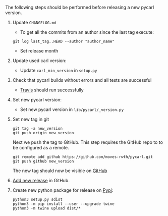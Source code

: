 The following steps should be performed before releasing a new pycarl version.

1. Update `CHANGELOG.md`
   * To get all the commits from an author since the last tag execute:
   ```console
   git log last_tag..HEAD --author "author_name"
   ```
   * Set release month

2. Update used carl version:
   * Update `carl_min_version` in `setup.py`

3. Check that pycarl builds without errors and all tests are successful
   * [Travis](https://travis-ci.org/moves-rwth/pycarl) should run successfully

4. Set new pycarl version:
   * Set new pycarl version in `lib/pycarl/_version.py`

5. Set new tag in git
   ```console
   git tag -a new_version
   git push origin new_version
   ```
   Next we push the tag to GitHub. This step requires the GitHub repo to to be configured as a remote.
   ```console
   git remote add github https://github.com/moves-rwth/pycarl.git
   git push github new_version
   ```
   The new tag should now be visible on [GitHub](https://github.com/moves-rwth/pycarl/tags)

6. [Add new release](https://github.com/moves-rwth/pycarl/releases/new) in GitHub.

7. Create new python package for release on [Pypi](https://pypi.org/project/pycarl/):
   ```console
   python3 setup.py sdist
   python3 -m pip install --user --upgrade twine
   python3 -m twine upload dist/*
   ```
